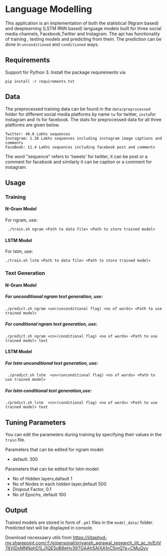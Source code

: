 # Language Modelling

This application is an implementation of both the statistical (Ngram based) and deeplearning (LSTM RNN based) language models built for three social media channels, Facebook,Twitter and Instagram. The api has functionality of training , testing models and predicting from them. The prediction can be done in ```unconditioned``` and ```conditioned``` ways.    
 

## Requirements

Support for Python 3. Install the package requirements via
```console
pip install -r requirements.txt
```  
 
## Data
 
The preprocessed training data can be found in the ```data/preprocessed``` folder for different social media platforms by name ```tw``` for twitter, ```insta```for instagram and ```fb``` for facebook. The stats for preprocessed data for all three platforms are given below.
```
Twitter: 40.6 Lakhs sequences
Instagram: 1.38 Lakhs sequences including instagram image captions and comments 
FaceBook: 11.4 Lakhs sequences including facebook post and comments
``` 
The word "sequence" refers to 'tweets' for twitter, it can be post or a comment for facebook and similarly it can be caption or a comment for instagram.
 
## Usage

### Training
   #### N-Gram Model
   For ngram, use:
   ```console
    ./train.sh ngram <Path to data file> <Path to store trained model>
   ```
   #### LSTM Model
   For lstm, use:
   ```console
   ./train.sh lstm <Path to data file> <Path to store trained model>
   ```
   
### Text Generation
   #### N-Gram Model

   ##### For unconditional ngram text generation, use:
   ```console
   ./predict.sh ngram <un>(unconditional flag) <no of words> <Path to use trained model>
   ```

   ##### For conditional ngram text generation, use:
   ```console
   ./predict.sh ngram <cn>(conditional flag) <no of words> <Path to use trained model> text
   ```
   
   #### LSTM Model

   ##### For lstm unconditional text generation, use:
   ```console
    ./predict.sh lstm  <un>(unconditional flag) <no of words> <Path to use trained model>
   ```
   ##### For lstm conditional text generation,use:
   ``` console
   ./predict.sh lstm  <cn>(conditional flag) <no of words> <Path to use trained model> text
   ```

## Tuning Parameters
You can edit the parameters during training by specifying their values in the ```train``` file.

Parameters that can be edited for ngram model:
-  default: 300

Parameters that can be edited for lstm model:
- No of Hidden layers,dafault 1
- No of Nodes in each hidden layer,default 500
- Dropout Factor, 0.1
- No of Epochs, default 100
 

## Output
Trained models are stored in form of ```.pkl``` files in the ```model_data/``` folder.
Predicted text will be displayed in console.         

Download necessaary utils from https://iiitaphyd-my.sharepoint.com/:f:/g/personal/priyansh_agrawal_research_iiit_ac_in/EnV74VjDxMNNohD1LJ1QE5oB8eHv39TGAAhSAIXA1nC5mQ?e=CMuQyv
